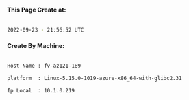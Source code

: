 
   
#### This Page Create at:

```bash

2022-09-23 - 21:56:52 UTC

```

#### Create By Machine:

```bash

Host Name : fv-az121-189

platform  : Linux-5.15.0-1019-azure-x86_64-with-glibc2.31

Ip Local  : 10.1.0.219

```

